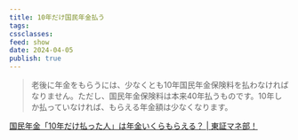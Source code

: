 ```yaml
---
title: 10年だけ国民年金払う
tags: 
cssclasses: 
feed: show
date: 2024-04-05
publish: true
---
```


> 老後に年金をもらうには、少なくとも10年国民年金保険料を払わなければなりません。ただし、国民年金保険料は本来40年払うものです。10年しか払っていなければ、もらえる年金額は少なくなります。

[国民年金「10年だけ払った人」は年金いくらもらえる？ \| 東証マネ部！](https://money-bu-jpx.com/news/article044685/)

